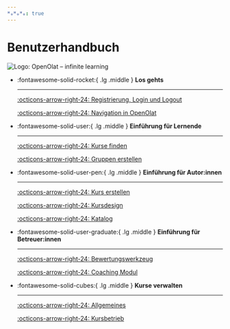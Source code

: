 ```yaml
---
ᴴₒᴴₒᴴₒ: true
---
```


# Benutzerhandbuch
	
![Logo: OpenOlat – infinite learning](../../../assets/OpenOlat_Logo_claim_RGB.png)
	
<div class="grid cards" markdown>

-	:fontawesome-solid-rocket:{ .lg .middle }  __Los gehts__

    ---

	[:octicons-arrow-right-24: Registrierung, Login und Logout](../login_registration/index.de.md)

	[:octicons-arrow-right-24: Navigation in OpenOlat](../basic_concepts/Navigation.de.md)


-	:fontawesome-solid-user:{ .lg .middle }  __Einführung für Lernende__

    ---

	[:octicons-arrow-right-24: Kurse finden](../area_modules/Courses.de.md)

	[:octicons-arrow-right-24: Gruppen erstellen](../groups/Create_Groups.de.md)


-	:fontawesome-solid-user-pen:{ .lg .middle }  __Einführung für Autor:innen__

    ---

	[:octicons-arrow-right-24: Kurs erstellen](../learningresources/Creating_Course.de.md)

	[:octicons-arrow-right-24: Kursdesign](../learningresources/Learning_path_course.de.md)

	[:octicons-arrow-right-24: Katalog](../area_modules/catalog2.0.de.md)


-	:fontawesome-solid-user-graduate:{ .lg .middle }  __Einführung für Betreuer:innen__

    ---

	[:octicons-arrow-right-24: Bewertungswerkzeug](../learningresources/Assessment_tool_overview.de.md)

	[:octicons-arrow-right-24: Coaching Modul](../area_modules/Coaching.de.md)


-	:fontawesome-solid-cubes:{ .lg .middle }  __Kurse verwalten__

    ---

	[:octicons-arrow-right-24: Allgemeines](../learningresources/General_Information.de.md)

	[:octicons-arrow-right-24: Kursbetrieb](../learningresources/Administration.de.md)	
	
</div>
	